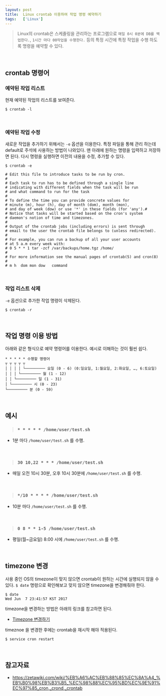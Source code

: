 ```yaml
---
layout: post
title:  Linux crontab 이용하여 작업 명령 예약하기
tags:   ['Linux']
---
```


> Linux의 crontab은 스케줄링을 관리하는 프로그램으로 `매일 0시 0분에 DB를 백업한다.`, `1시간 마다 00작업을 수행한다.` 등의 특정 시간에 특정 작업을 수행 하도록 명령을 예약할 수 있다.   

<br/>  

## crontab 명령어  

### 예약된 작업 리스트  

현재 예약된 작업의 리스트를 보여준다.  

```
$ crontab -l
```  

<br/>  

### 예약된 작업 수정

새로운 작업을 추가하기 위해서는 `-e` 옵션을 이용한다. 특정 파일을 통해 관리 하는데 default로 주석에 사용하는 방법이 나와있다. 맨 아래에 원하는 명령을 입력하고 저장하면 된다. 다시 명령을 실행하면 이전의 내용을 수정, 추가할 수 있다.  

```
$ crontab -e
```  

```
# Edit this file to introduce tasks to be run by cron.
#
# Each task to run has to be defined through a single line
# indicating with different fields when the task will be run
# and what command to run for the task
#
# To define the time you can provide concrete values for
# minute (m), hour (h), day of month (dom), month (mon),
# and day of week (dow) or use '*' in these fields (for 'any').#
# Notice that tasks will be started based on the cron's system
# daemon's notion of time and timezones.
#
# Output of the crontab jobs (including errors) is sent through
# email to the user the crontab file belongs to (unless redirected).
#
# For example, you can run a backup of all your user accounts
# at 5 a.m every week with:
# 0 5 * * 1 tar -zcf /var/backups/home.tgz /home/
#
# For more information see the manual pages of crontab(5) and cron(8)
#
# m h  dom mon dow   command
```

<br/>  

### 작업 리스트 삭제  

`-e` 옵션으로 추가한 작업 명령이 삭제된다.  

```
$ crontab -r
```  

<br/>  

## 작업 명령 이용 방법  

아래와 같은 형식으로 예약 명령어를 이용한다. 예시로 이해하는 것이 훨씬 쉽다.  

```
* * * * * 수행할 명령어
┬ ┬ ┬ ┬ ┬
│ │ │ │ └───────── 요일 (0 - 6) (0:일요일, 1:월요일, 2:화요일, …, 6:토요일)
│ │ │ └───────── 월 (1 - 12)
│ │ └───────── 일 (1 - 31)
│ └───────── 시 (0 - 23)
└───────── 분 (0 - 59)
```   

<br/>  

## 예시  

> ### ```* * * * * /home/user/test.sh```  

- 1분 마다 `/home/user/test.sh` 를 수행.  

<br/>  

> ### ```30 10,22 * * * /home/user/test.sh```  

- 매일 오전 10시 30분, 오후 10시 30분에 `/home/user/test.sh` 를 수행.  

<br/>  

> ### ```*/10 * * * * /home/user/test.sh```  

- 10분 마다 `/home/user/test.sh` 를 수행.   

<br/>  

> ### ```0 8 * * 1-5 /home/user/test.sh```  

- 평일(월~금요일) 8:00 시에 `/home/user/test.sh` 를 수행.  


<br/>  

## timezone 변경  

사용 중인 OS의 timezone이 맞지 않으면 crontab이 원하는 시간에 실행되지 않을 수 있다. `$ date` 명령으로 확인해보고 맞지 않으면 timezone을 변경해줘야 한다.  

```
$ date
Wed Jun  7 23:41:57 KST 2017
```  

timezone을 변경하는 방법은 아래의 링크를 참고하면 된다.  

- [Timezone 변경하기](https://cjh5414.github.io/)

timeznoe 을 변경한 후에는 crontab을 재시작 해야 적용된다.  

```
$ service cron restart
```  

<br/>  

## 참고자료  

- <https://zetawiki.com/wiki/%EB%A6%AC%EB%88%85%EC%8A%A4_%EB%B0%98%EB%B3%B5_%EC%98%88%EC%95%BD%EC%9E%91%EC%97%85_cron,_crond,_crontab>
